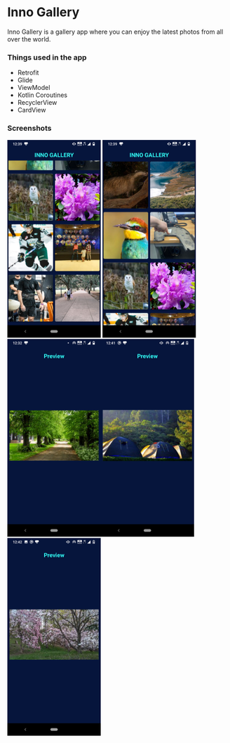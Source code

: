 # Inno Gallery
Inno Gallery is a gallery app where you can enjoy the latest photos from all over the world.

### Things used in the app

* Retrofit
* Glide 
* ViewModel
* Kotlin Coroutines
* RecyclerView
* CardView


### Screenshots

<img alt="Inno Gallery UI" height="450px" src="img/img_1.png" /> <img alt="Inno Gallery UI" height="450px" src="img/img_2.png" />
<img alt="Inno Gallery UI" height="450px" src="img/img_3.png" /><img alt="Inno Gallery UI" height="450px" src="img/img_4.png" />
<img alt="Inno Gallery UI" height="450px" src="img/img_5.png" />
